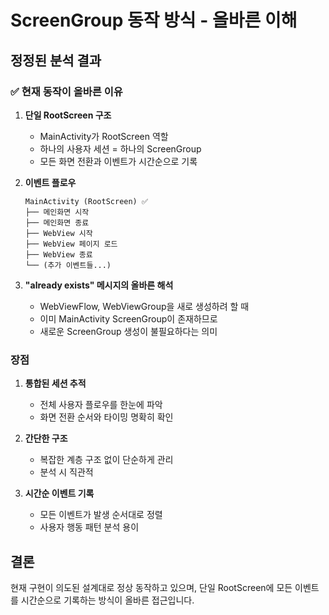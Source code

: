 # ScreenGroup 동작 방식 - 올바른 이해

## 정정된 분석 결과

### ✅ 현재 동작이 올바른 이유

1. **단일 RootScreen 구조**
   - MainActivity가 RootScreen 역할
   - 하나의 사용자 세션 = 하나의 ScreenGroup
   - 모든 화면 전환과 이벤트가 시간순으로 기록

2. **이벤트 플로우**
   ```
   MainActivity (RootScreen) ✅
   ├── 메인화면 시작
   ├── 메인화면 종료
   ├── WebView 시작
   ├── WebView 페이지 로드
   ├── WebView 종료
   └── (추가 이벤트들...)
   ```

3. **"already exists" 메시지의 올바른 해석**
   - WebViewFlow, WebViewGroup을 새로 생성하려 할 때
   - 이미 MainActivity ScreenGroup이 존재하므로
   - 새로운 ScreenGroup 생성이 불필요하다는 의미

### 장점

1. **통합된 세션 추적**
   - 전체 사용자 플로우를 한눈에 파악
   - 화면 전환 순서와 타이밍 명확히 확인

2. **간단한 구조**
   - 복잡한 계층 구조 없이 단순하게 관리
   - 분석 시 직관적

3. **시간순 이벤트 기록**
   - 모든 이벤트가 발생 순서대로 정렬
   - 사용자 행동 패턴 분석 용이

## 결론

현재 구현이 의도된 설계대로 정상 동작하고 있으며, 단일 RootScreen에 모든 이벤트를 시간순으로 기록하는 방식이 올바른 접근입니다.